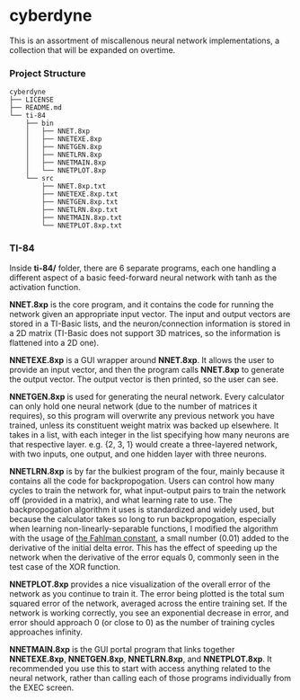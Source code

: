 # cyberdyne

This is an assortment of miscallenous neural network implementations, a collection that will be expanded on overtime. 

### Project Structure

```
cyberdyne
├── LICENSE
├── README.md
└── ti-84
    ├── bin
    │   ├── NNET.8xp
    │   ├── NNETEXE.8xp
    │   ├── NNETGEN.8xp
    │   ├── NNETLRN.8xp
    │   ├── NNETMAIN.8xp
    │   └── NNETPLOT.8xp
    └── src
        ├── NNET.8xp.txt
        ├── NNETEXE.8xp.txt
        ├── NNETGEN.8xp.txt
        ├── NNETLRN.8xp.txt
        ├── NNETMAIN.8xp.txt
        └── NNETPLOT.8xp.txt
```

### TI-84

Inside __ti-84/__ folder, there are 6 separate programs, each one handling a different aspect of a basic feed-forward neural network with tanh as the activation function.

__NNET.8xp__ is the core program, and it contains the code for running the network given an appropriate input vector. The input and output vectors are stored in a TI-Basic lists, and the neuron/connection information is stored in a 2D matrix (TI-Basic does not support 3D matrices, so the information is flattened into a 2D one). 

__NNETEXE.8xp__ is a GUI wrapper around __NNET.8xp__. It allows the user to provide an input vector, and then the program calls __NNET.8xp__ to generate the output vector. The output vector is then printed, so the user can see.

__NNETGEN.8xp__ is used for generating the neural network. Every calculator can only hold one neural network (due to the number of matrices it requires), so this program will overwrite any previous network you have trained, unless its constituent weight matrix was backed up elsewhere. It takes in a list, with each integer in the list specifying how many neurons are that respective layer. e.g. {2, 3, 1} would create a three-layered network, with two inputs, one output, and one hidden layer with three neurons.

__NNETLRN.8xp__ is by far the bulkiest program of the four, mainly because it contains all the code for backpropogation. Users can control how many cycles to train the network for, what input-output pairs to train the network off (provided in a matrix), and what learning rate to use. The backpropogation algorithm it uses is standardized and widely used, but because the calculator takes so long to run backpropogation, especially when learning non-linearly-separable functions, I modified the algorithm with the usage of [the Fahlman constant](https://books.google.com/books?id=hY76AQAAQBAJ&pg=PA229&lpg=PA229&dq=fahlmans+constant&source=bl&ots=_bIsCr2hrl&sig=5p8JyE-Bov6kRi80h74ZN_4XqHU&hl=en&sa=X&ved=0ahUKEwiW3qG7safVAhVIr1QKHU2xDJ8Q6AEIMjAB#v=onepage&q=fahlmans%20constant&f=false), a small number (0.01) added to the derivative of the initial delta error. This has the effect of speeding up the network when the derivative of the error equals 0, commonly seen in the test case of the XOR function.

__NNETPLOT.8xp__ provides a nice visualization of the overall error of the network as you continue to train it. The error being plotted is the total sum squared error of the network, averaged across the entire training set. If the network is working correctly, you see an exponential decrease in error, and error should approach 0 (or close to 0) as the number of training cycles approaches infinity.

__NNETMAIN.8xp__ is the GUI portal program that links together __NNETEXE.8xp__, __NNETGEN.8xp__, __NNETLRN.8xp__, and __NNETPLOT.8xp__. It recommended you use this to start with access anything related to the neural network, rather than calling each of those programs individually from the EXEC screen.

